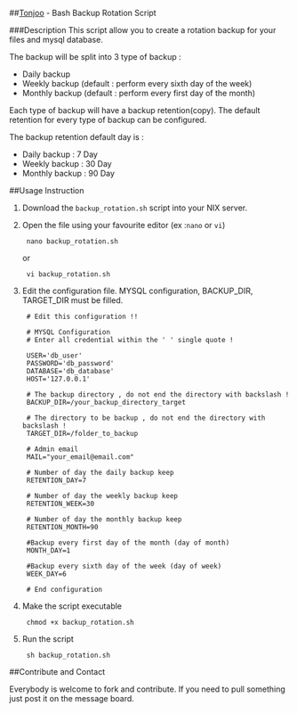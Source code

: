 ##[Tonjoo](http://tonjoo.com/backup-rotation-script/ "Tonjoo") - Bash Backup Rotation Script

###Description
This script allow you to create a rotation backup for your files and mysql database.  

The backup will be split into 3 type of backup :

- Daily backup
- Weekly backup (default : perform every sixth day of the week)
- Monthly backup (default : perform every first day of the month)

Each type of backup will have a backup retention(copy). The default retention for every type of backup can be configured. 

The backup retention default day is :

- Daily backup : 7 Day
- Weekly backup : 30 Day
- Monthly backup : 90 Day

##Usage Instruction

1. Download the `backup_rotation.sh` script into your NIX server.
2. Open the file using your favourite editor (ex :`nano` or `vi`)

		nano backup_rotation.sh

	or
	
		vi backup_rotation.sh	 

3. Edit the configuration file. MYSQL configuration, BACKUP\_DIR, TARGET\_DIR must be filled. 

		# Edit this configuration !! 
		
		# MYSQL Configuration
		# Enter all credential within the ' ' single quote !
		
		USER='db_user'
		PASSWORD='db_password'
		DATABASE='db_database'
		HOST='127.0.0.1'
		
		# The backup directory , do not end the directory with backslash ! 
		BACKUP_DIR=/your_backup_directory_target
		
		# The directory to be backup , do not end the directory with backslash ! 
		TARGET_DIR=/folder_to_backup
		
		# Admin email
		MAIL="your_email@email.com"
		
		# Number of day the daily backup keep
		RETENTION_DAY=7
		
		# Number of day the weekly backup keep
		RETENTION_WEEK=30
		
		# Number of day the monthly backup keep
		RETENTION_MONTH=90
		
		#Backup every first day of the month (day of month)
		MONTH_DAY=1
		
		#Backup every sixth day of the week (day of week)
		WEEK_DAY=6
		
		# End configuration

4. Make the script executable

		chmod +x backup_rotation.sh

5. Run the script 

		sh backup_rotation.sh

##Contribute and Contact

Everybody is welcome to fork and contribute. If you need to pull something just post it on the message board. 
